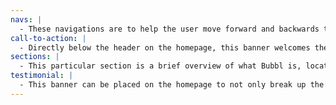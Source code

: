 ```yaml
---
navs: |
  - These navigations are to help the user move forward and backwards through the site easily. The bread crumbs in orange should be on every page within the products section.
call-to-action: |
  - Directly below the header on the homepage, this banner welcomes the user to the site and prompts them to explore more products.
sections: |
  - This particular section is a brief overview of what Bubbl is, located directly under the call to action on the homepage.
testimonial: |
  - This banner can be placed on the homepage to not only break up the page, but more importantly to show the user a famous person using the product. Jake is basically our mascot.
---
```

